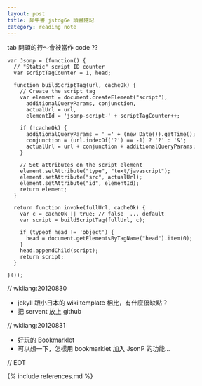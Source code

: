 ```yaml
---
layout: post
title: 犀牛書 jstdg6e 讀書隨記
category: reading note
---
```


tab 開頭的行～會被當作 code ??

	var Jsonp = (function() {
	  // "Static" script ID counter
	  var scriptTagCounter = 1, head;

	  function buildScriptTag(url, cacheOk) {
	    // Create the script tag
	    var element = document.createElement("script"),
	      additionalQueryParams, conjunction,
	      actualUrl = url,
	      elementId = 'jsonp-script-' + scriptTagCounter++;

	    if (!cacheOk) {
	      additionalQueryParams = '_=' + (new Date()).getTime();
	      conjunction = (url.indexOf('?') == -1) ? '?' : '&';
	      actualUrl = url + conjunction + additionalQueryParams;
	    }

	    // Set attributes on the script element
	    element.setAttribute("type", "text/javascript");
	    element.setAttribute("src", actualUrl);
	    element.setAttribute("id", elementId);
	    return element;
	  }

	  return function invoke(fullUrl, cacheOk) {
	    var c = cacheOk || true; // false  ... default
	    var script = buildScriptTag(fullUrl, c);

	    if (typeof head != 'object') {
	      head = document.getElementsByTagName("head").item(0);
	    }
	    head.appendChild(script);
	    return script;
	  }

	}());

// wkliang:20120830

* jekyll 跟小日本的 wiki template 相比，有什麼優缺點？
* 把 servent 放上 github

// wkliang:20120831
* 好玩的 [Bookmarklet](/demo/jstdg6e/1300.html)
* 可以想一下，怎樣用 bookmarklet 加入 JsonP 的功能...

// EOT


{% include references.md %}

